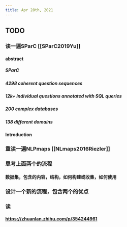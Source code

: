 ```yaml
---
title: Apr 28th, 2021
---
```


## TODO
### 读一遍SParC [[SParC2019Yu]]
#### abstract
##### SParC
##### 4298 coherent question sequences
##### 12k+ individual questions annotated with SQL queries
##### 200 complex databases
##### 138 different domains
#### Introduction
#####
### 重读一遍NLPmaps [[NLmaps2016Riezler]]
### 思考上面两个的流程
#### 数据集，包含的内容，结构，如何构建或收集，如何使用
### 设计一个新的流程，包含两个的优点
### 读
#### https://zhuanlan.zhihu.com/p/354244961

